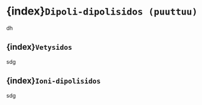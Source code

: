 # {index}`Dipoli-dipolisidos (puuttuu)`
dh

## {index}`Vetysidos`
sdg

## {index}`Ioni-dipolisidos`
sdg